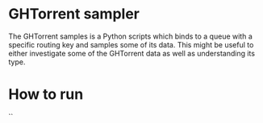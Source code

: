 # GHTorrent sampler
The GHTorrent samples is a Python scripts which binds to a queue with a specific routing key and samples some of its data.
This might be useful to either investigate some of the GHTorrent data as well as understanding its type.

# How to run
``  